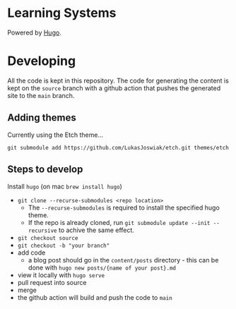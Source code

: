# Learning Systems


Powered by [Hugo](https://github.com/gohugoio/hugo).

# Developing

All the code is kept in this repository. The code for generating the content is
kept on the `source` branch with a github action that pushes the generated site
to the `main` branch.

## Adding themes

Currently using the Etch theme...

`git submodule add https://github.com/LukasJoswiak/etch.git themes/etch`

## Steps to develop

Install `hugo` (on mac `brew install hugo`)

- `git clone --recurse-submodules <repo location>`
    + The `--recurse-submodules` is required to install the specified hugo theme.
    + If the repo is already cloned, run `git submodule update --init --recursive` to achive the same effect.
- `git checkout source`
- `git checkout -b "your branch"`
- add code
    + a blog post should go in the `content/posts` directory - this can be done with `hugo new posts/{name of your post}.md`
- view it locally with `hugo serve`
- pull request into source
- merge
- the github action will build and push the code to `main`
